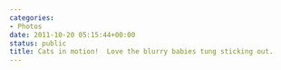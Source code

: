 ```yaml
---
categories:
- Photos
date: 2011-10-20 05:15:44+00:00
status: public
title: Cats in motion!  Love the blurry babies tung sticking out.
---
```






